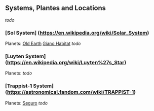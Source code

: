 ## Systems, Plantes and Locations

*todo*

### [Sol System] (https://en.wikipedia.org/wiki/Solar_System)
Planets:
[Old Earth](old_earth)
[Giano Habitat](giano_habitat)
*todo*

### [Luyten System] (https://en.wikipedia.org/wiki/Luyten%27s_Star)
Planets:
*todo*

### [Trappist-1 System] (https://astronomical.fandom.com/wiki/TRAPPIST-1)
Planets:
[Seguro](seguro)
*todo*

